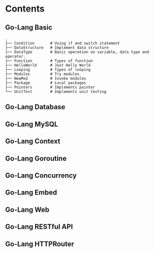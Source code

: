 
# Contents
## Go-Lang Basic
    .
    ├── Condition       # Using if and switch statement
    ├── DataStructure   # Implement data structure
    ├── DataType        # Basic operation on variable, data type and operator.
    ├── Function        # Types of function
    ├── HelloWorld      # Just Hello World
    ├── Looping         # Types of looping
    ├── Modules         # Try modules
    ├── NewMod          # Invoke modules
    ├── Package         # Local packages
    ├── Pointers        # Implements pointer
    └── UnitTest        # Implements unit testing
## Go-Lang Database
## Go-Lang MySQL
## Go-Lang Context
## Go-Lang Goroutine
## Go-Lang Concurrency
## Go-Lang Embed
## Go-Lang Web
## Go-Lang RESTful API
## Go-Lang HTTPRouter
